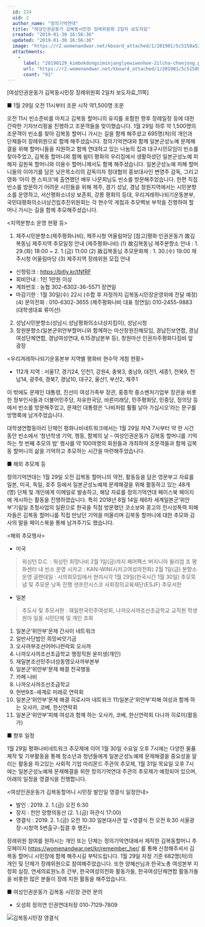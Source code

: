 ```yaml
---
  id: 224
  uid: 2
  author_name: "정의기억연대"
  title: "여성인권운동가 김복동시민장 장례위원회 2일차 보도자료"
  created: "2019-01-30 16:56:36"
  updated: "2019-01-30 16:56:36"
  image: "https://r2.womenandwar.net/kboard_attached/1/201901/5c5158a5240e85517253.jpg"
  attachments: 
    - 
      label: "20190129_kimbokdongsiminjanglyewiwonhoe-2ilcha-choejong.pdf"
      url: "https://r2.womenandwar.net/kboard_attached/1/201901/5c5158b4e010a3413441.pdf"
      count: "91"
---
```

\[여성인권운동가 김복동시민장 장례위원회 2일차 보도자료_11쪽\] 

■ 1월 29일 오전 11시부터 조문 시작 약1,500명 조문 

오전 11시 빈소준비를 마치고 김복동 할머니의 유지를 포함한 향후 장례일정 등에 대한 간략한 기자브리핑을 진행하고 조문객들을 맞이했습니다. 
1월 29일 하루 약 1,500명의 조문객이 빈소를 찾아 김복동 할머니 가시는 길을 함께 해주셨고 695명(처)의 개인과 단체들이 장례위원으로 함께 해주셨습니다. 
정의기억연대와 함께 일본군성노예 문제해결을 위해 할머니들을 지원하고 함께 연대하고 있는 나눔의 집과 대구시민모임이 빈소를 찾아주었고, 김복동 할머니와 함께 쉼터 평화의 우리집에서 생활하셨던 일본군성노예 피해자 길원옥 할머니와 이용수 할머니께서도 함께 해주셨습니다. 
일본군성노예 피해 할머니들의 이야기를 담은 낮은목소리의 감독이자 정대협의 홍보대사인 변영주 감독, 그리고 영화 ‘아이 캔 스피크’에 출연했던 배우 나문희님도 빈소를 방문해주었습니다. 
한편 직접 빈소를 방문하기 어려운 시민들을 위해 제주, 경기 성남, 경남 창원지역에서는 시민분향소를 운영하고, 서산평화소녀상 보존회, 강릉 평화의 등대, 우리겨레하나되기운동본부, 국민대평화의소녀상건립추진위원회는 각 현수막 게첨과 추모벽보 부착을 진행하여 할머니 가시는 길을 함께 추모해주셨습니다. 

<지역분향소 운영 현황 등>
1. 제주시민분향소(제주평화나비), 제주시청 어울림마당
 \[참고\]평화·인권운동가 故김복동님 제주지역 추모일정 안내 (제주평화나비)
 (1) 故김복동님 제주분향소 안내 : 1. 29.(화) 18:00 ~ 2. 1.(금) 11:00 
 (2) 故김복동님 추모문화제 : 1. 30.(수) 19:00 제주시청 어울림마당
 (3) 제주지역 장례위원 모집 안내
 - 신청링크 : https://bitly.kr/tNfRF 
 - 회비안내 : 1인 1만원 이상
 - 계좌번호 : 농협 302-6302-36-5571 정연일
 - 마감기한 : 1월 30일(수) 22시 (수합 후 자정까지 김복동시민장운영위에 전달 예정)
 (4) 문의전화 : 010-6302-3655 (제주평화나비 대표 정연일)
010-2455-9883 (대학생대표 류미선) 
2. 성남시민분향소(성남시.성남평화의소녀상지킴이), 성남시청 
3. 창원분향소(일본군위안부할머니와 함께하는 마산창원진해모임, 경남진보연합, 경남여성단체연합, 경남여성연대, 6.15경남본부 등), 창원마산 인권자주평화다짐비 앞 광장 

<우리겨레하나되기운동본부 지역별 평화비 현수막 게첨 현황>
- 112개 지역 : 서울17, 경기24, 인천1, 강원4, 충북3, 충남9, 대전1, 세종1, 전북9, 전남14, 광주6, 경북7, 경남10, 대구2, 울산1, 부산2, 제주1 

이 밖에도 문재인 대통령, 진선미 여성가족부 장관, 홍종학 중소벤처기업부 장관을 비롯한 정부인사들과 더불어민주당, 자유한국당, 바른미래당, 민주평화당, 민중당, 정의당 등에서 빈소를 방문해주었고, 문재인 대통령은 ‘나비처럼 훨훨 날아 가십시오’라는 문구를 방명록에 남겨주었습니다. 

대학생연합동아리 단체인 평화나비네트워크에서는 1월 29일 저녁 7시부터 약 한 시간 동안 빈소에서 ‘청년학생 기억, 행동, 함께의 날 – 여성인권운동가 김복동 할머니를 기억하는 첫 번째 추모의 밤’ 행사를 약 100여명의 회원들과 개최하여 조문객들과 함께 김복동 할머니의 삶을 기억하고 추모하는 시간을 마련해주었습니다. 

■ 해외 추모제 등 

정의기억연대는 1월 29일 오전 김복동 할머니의 약전, 활동등을 담은 영문부고 자료를 일본, 미국, 독일, 호주 등에서 일본군성노예제 문제해결을 위해 활동하고 있는 48개(명) 단체 및 개인에게 이메일로 발송하고, 해당 자료를 정의기억연대 페이스북 페이지에 게시하는 활동을 진행하였습니다. 
특히 2018년 8월 14일 제6차 세계일본군‘위안부’기림일 초청사업의 일환으로 한국을 직접 방문했던 코소보와 콩고의 전시성폭력 피해자들은 김복동 할머니를 직접 만났던 기억을 떠올리며 김복동 할머니에 대한 추모와 감사의 말을 페이스북을 통해 남겨주기도 했습니다. 

<해외 추모행사> 
- 미국
 > 워싱턴 D.C. : 워싱턴 희망나비 2월 1일(금)까지 패어팩스 버지니아 윌리엄 조 평화센터 내 빈소 운영 
 > 시카고 : KAN-WIN(시카고여성의전화) 2월 1일(금) 분향소 운영
 > 글렌데일 : 시의회모임에서 현지시각 1월 29일(한국시간 1월 30일) 추모묵념 및 추모문 낭독 진행
 > 샌프란시스코 사회정의교육재단(ESJF) 추모서한 
- 일본 
 > 추도사 및 추모서한 : 재일한국민주여성회, 나까오사까조선초급학교 교직원 학생 원아 일동 
 > 시민단체 및 개인 조화 
 1) 일본군‘위안부’문제 간사이 네트워크
 2) 일반사단법인 희망씨앗기금
 3) 오사까부조선어머니련락회 오사까
 4) 나까오사까조선초급학교 행정직원 윤미생(개인)
 5) 재일본조선민주녀성동맹오사까부본부
 6) 일본군‘위안부’문제 해결 전국행동
 7) 카페 나비
 8) 나까오사까조선초급학교
 9) 헌번9조-세계로 미래로 연락회
 10) 일본군‘위안부’문제 해결 히로시마 네트워크
 11)일본군‘위안부’피해 여성과 함께 하는 오사카, 코베, 한신연락회
 12) 일본군‘위안부’피해 여성과 함께 하는 오사카, 코베, 한신연락회 다나까 히로미(활동가)

■ 향후 일정 

1월 29일 평화나비네트워크 추모제에 이어 1월 30일 수요일 오후 7시에는 다양한 물품제작 및 기부활동을 통해 청소년과 청년들에게 일본군성노예제 문제해결을 중요성을 알리는 활동을 하고있는 사회적 기업 마리몬드 주관의 추모제, 1월 31일 목요일 오후 7시에는 일본군성노예제 문제해결을 위한 정의기억연대 주관의 추모제가 예정되어 있으며, 아래의 일정을 영결식을 진행합니다. 

<여성인권운동가 김복동할머니 시민장 발인일 영결식 일정안내>
- 발인 : 2019. 2. 1.(금) 오전 6:30
- 장지 : 천안 망향의동산 (2. 1.(금) 하관식 17:00)
- 영결식 : 2019. 2. 1.(금) 오전 10:30 일본대사관 앞
 <영결식 전 오전 8:30 서울광장-시청역 5번출구-집결 후 행진>

장례위원 참여를 원하시는 개인 또는 단체는 정의기억연대에서 제작한 김복동할머니 추모페이지 https://womenandwar.net/kr/remember_her/ 를 통해 신청해주셔서 김복동 할머니 시민장에 함께 해주시길 부탁드립니다. 
1월 29일 자정 기준 682명(처)의 개인 및 단체가 장례위원으로 참여해주었습니다. 또한 양혜선님과 한국노총 여성본부 지정희 실장, 연세의료원노조 간부, 한국여성의전화 활동가들, 한국여성단체연합 활동가들을 비롯한 많은 분들이 장례 지원 활동을 해주었습니다. 

■ 여성인권운동가 김복동 시민장 관련 문의 
- 오성희 정의연 인권연대처장 010-7129-7809

 ![김복동시민장 영결식](https://r2.womenandwar.net/kboard_attached/1/201901/5c5158a5240e85517253.jpg)